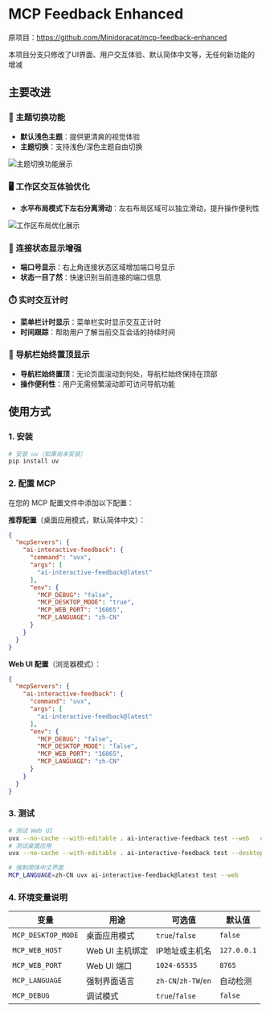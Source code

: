 # MCP Feedback Enhanced

原项目：https://github.com/Minidoracat/mcp-feedback-enhanced

本项目分支只修改了UI界面、用户交互体验、默认简体中文等，无任何新功能的增减

## 主要改进

### 🎨 主题切换功能
- **默认浅色主题**：提供更清爽的视觉体验
- **主题切换**：支持浅色/深色主题自由切换

![主题切换功能展示](docs/zh-CN/images/222222.png)

### 🖥️ 工作区交互体验优化
- **水平布局模式下左右分离滑动**：左右布局区域可以独立滑动，提升操作便利性

![工作区布局优化展示](docs/zh-CN/images/11111.png)

### 🔗 连接状态显示增强
- **端口号显示**：右上角连接状态区域增加端口号显示
- **状态一目了然**：快速识别当前连接的端口信息

### ⏱️ 实时交互计时
- **菜单栏计时显示**：菜单栏实时显示交互正计时
- **时间跟踪**：帮助用户了解当前交互会话的持续时间

### 📝 导航栏始终置顶显示
- **导航栏始终置顶**：无论页面滚动到何处，导航栏始终保持在顶部
- **操作便利性**：用户无需频繁滚动即可访问导航功能

## 使用方式

### 1. 安装
```bash
# 安装 uv（如果尚未安装）
pip install uv
```

### 2. 配置 MCP
在您的 MCP 配置文件中添加以下配置：

**推荐配置**（桌面应用模式，默认简体中文）：
```json
{
  "mcpServers": {
    "ai-interactive-feedback": {
      "command": "uvx",
      "args": [
        "ai-interactive-feedback@latest"
      ],
      "env": {
        "MCP_DEBUG": "false",
        "MCP_DESKTOP_MODE": "true",
        "MCP_WEB_PORT": "16865",
        "MCP_LANGUAGE": "zh-CN"
      }
    }
  }
}
```

**Web UI 配置**（浏览器模式）：
```json
{
  "mcpServers": {
    "ai-interactive-feedback": {
      "command": "uvx",
      "args": [
        "ai-interactive-feedback@latest"
      ],
      "env": {
        "MCP_DEBUG": "false",
        "MCP_DESKTOP_MODE": "false",
        "MCP_WEB_PORT": "16865",
        "MCP_LANGUAGE": "zh-CN"
      }
    }
  }
}
```

### 3. 测试
```bash
# 测试 Web UI
uvx --no-cache --with-editable . ai-interactive-feedback test --web   # Web UI 测试 (持续运行)
# 测试桌面应用
uvx --no-cache --with-editable . ai-interactive-feedback test --desktop # 桌面应用测试

# 强制简体中文界面
MCP_LANGUAGE=zh-CN uvx ai-interactive-feedback@latest test --web
```

### 4. 环境变量说明
| 变量 | 用途 | 可选值 | 默认值 |
|------|------|--------|--------|
| `MCP_DESKTOP_MODE` | 桌面应用模式 | `true`/`false` | `false` |
| `MCP_WEB_HOST` | Web UI 主机绑定 | IP地址或主机名 | `127.0.0.1` |
| `MCP_WEB_PORT` | Web UI 端口 | `1024-65535` | `8765` |
| `MCP_LANGUAGE` | 强制界面语言 | `zh-CN`/`zh-TW`/`en` | 自动检测 |
| `MCP_DEBUG` | 调试模式 | `true`/`false` | `false` |


